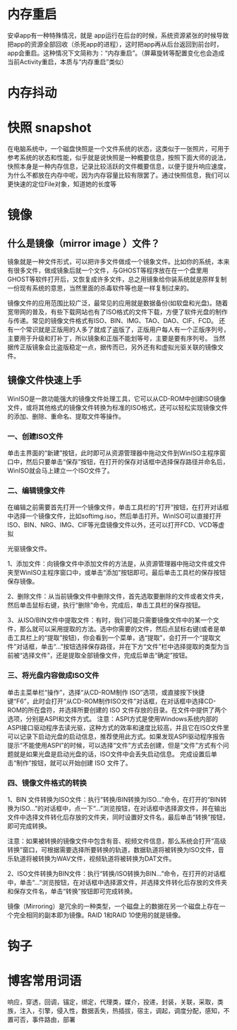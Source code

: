 

# **内存重启**
安卓app有一种特殊情况，就是 app运行在后台的时候，系统资源紧张的时候导致把app的资源全部回收（杀死app的进程），这时把app再从后台返回到前台时，app会重启。这种情况下文简称为：“内存重启”。（屏幕旋转等配置变化也会造成当前Activity重启，本质与“内存重启”类似）

# **内存抖动**

# **快照 snapshot**

在电脑系统中，一个磁盘快照是一个文件系统的状态，这类似于一张照片，可用于参考系统的状态和性能，似乎就是说快照是一种概要信息，按照下面大师的说法，快照本身是一种内存信息，记录比较活跃的文件概要信息，以便于提升响应速度，为什么不都放在内存中呢，因为内存容量比较有限罢了。通过快照信息，我们可以更快速的定位File对象，知道她的长度等

# **镜像**

## **什么是镜像（mirror image ）文件？** 

镜象就是一种文件形式，可以把许多文件做成一个镜象文件。比如你的系统，本来有很多文件，做成镜象后就一个文件，与GHOST等程序放在在一个盘里用GHOST等软件打开后，又恢复成许多文件，总之用镜象给你装系统就是原样复制一份现有系统的意思，当然里面的杀毒软件等也是一样复制过来的。 

镜像文件的应用范围比较广泛，最常见的应用就是数据备份(如软盘和光盘)。随着宽带网的普及，有些下载网站也有了ISO格式的文件下载，方便了软件光盘的制作与传递。常见的镜像文件格式有ISO、BIN、IMG、TAO、DAO、CIF、FCD。 
还有一个常识就是正版用的人多了就成了盗版了，正版用户每人有一个正版序列号，主要用于升级和打补丁，所以镜象和正版不能划等号，主要是要有序列号。 
当然据传正版镜象会比盗版稳定一点，据传而已，另外还有和虚拟光驱关联的镜像文件。

## **镜像文件快速上手** 
WinISO是一款功能强大的镜像文件处理工具，它可以从CD-ROM中创建ISO镜像文件，或将其他格式的镜像文件转换为标准的ISO格式，还可以轻松实现镜像文件的添加、删除、重命名、提取文件等操作。 

### **一、创建ISO文件** 
单击主界面的“新建”按钮，此时即可从资源管理器中拖动文件到WinISO主程序窗口中，然后只要单击“保存”按钮，在打开的保存对话框中选择保存路径并命名后，WinISO就会马上建立一个ISO文件了。 

### **二、编辑镜像文件** 
在编辑之前需要首先打开一个镜像文件，单击工具栏的“打开”按钮，在打开对话框中选择一个镜像文件，比如softimg.iso，然后单击打开。WinISO可以直接打开ISO、BIN、NRG、IMG、CIF等光盘镜像文件以外，还可以打开FCD、VCD等虚拟

光驱镜像文件。 

1、添加文件：向镜像文件中添加文件的方法是，从资源管理器中拖动文件或文件夹至WinISO主程序窗口中，或单击“添加”按钮即可。最后单击工具栏的保存按钮保存镜像。 

2、删除文件：从当前镜像文件中删除文件，首先选取要删除的文件或者文件夹，然后单击鼠标右键，执行“删除”命令，完成后，单击工具栏的保存按钮。 

3、从ISO/BIN文件中提取文件：有时，我们可能只需要镜像文件中的某一个文件，那么就可以采用提取的方法。选中你需要的文件，然后点鼠标右键(或者是单击工具栏上的“提取”按钮)，你会看到一个菜单，选“提取”，会打开一个“提取文件”对话框，单击“…”按钮选择保存路径，并在下方“文件”栏中选择提取的类型为当前被“选择文件”，还是提取全部镜像文件，完成后单击“确定”按钮。 

### **三、将光盘内容做成ISO文件** 
单击主菜单栏“操作”，选择“从CD-ROM制作 ISO”选项，或直接按下快捷键“F6”，此时会打开“从CD-ROM制作ISO文件”对话框，在对话框中选择CD-ROM的所在盘符，并选择所要创建的 ISO 文件存放的目录。在文件中提供了两个选项，分别是ASPI和文件方式。 
注意：ASPI方式是使用Windows系统内部的ASPI接口驱动程序去读光驱，这种方式的效率和速度比较高，并且它在ISO文件里可以记录下启动光盘的启动信息，推荐使用此方式。如果发现ASPI驱动程序报告提示“不能使用ASPI”的时候，可以选择“文件”方式去创建，但是“文件”方式有个问题就是如果光盘是启动光盘的话，ISO文件中会丢失启动信息。 
完成设置后单击“制作”按钮，就可以开始创建 ISO 文件了。 

### **四、镜像文件格式的转换** 
1、BIN 文件转换为ISO文件：执行“转换/BIN转换为ISO...”命令，在打开的“BIN转换为ISO...”的对话框中，点一下“...”浏览按钮，在对话框中选择源文件，并在输出文件中选择文件转化后存放的文件夹，同时设置好文件名，最后单击“转换”按钮，即可完成转换。 

注意：如果被转换的镜像文件中包含有音、视频文件信息，那么系统会打开“高级转换”窗口，可根据需要选择所要转换的轨道，数据轨道将被转换为ISO文件，音乐轨道将被转换为WAV文件，视频轨道将被转换为DAT文件。 

2、ISO文件转换为BIN文件：执行“转换/ISO转换为BIN...”命令，在打开的对话框中，单击“...”浏览按钮，在对话框中选择源文件，并选择文件转化后存放的文件夹和保存文件名，单击“转换”按钮即可完成转换。

镜像（Mirroring）是冗余的一种类型，一个磁盘上的数据在另一个磁盘上存在一个完全相同的副本即为镜像。RAID 1和RAID 10使用的就是镜像。

# **钩子**

# 博客常用词语

响应，穿透，回调，锚定，绑定，代理类，媒介，投递，封装，关联，采取，类族，注入，引擎，侵入性，数据丢失，热插拔，宿主，调起，调度分配，感知，不置可否，事件路由，部署

